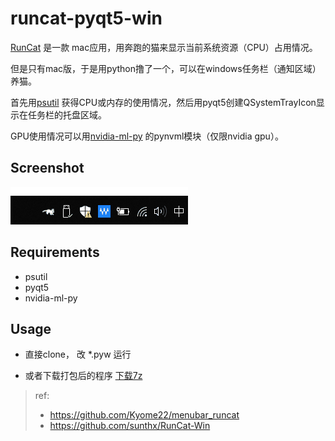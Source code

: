 # runcat-pyqt5-win

[RunCat](http://kyomesuke.com/runcat/index.html) 是一款 mac应用，用奔跑的猫来显示当前系统资源（CPU）占用情况。

但是只有mac版，于是用python撸了一个，可以在windows任务栏（通知区域）养猫。

首先用[psutil](https://pypi.org/project/psutil/)
获得CPU或内存的使用情况，然后用pyqt5创建QSystemTrayIcon显示在任务栏的托盘区域。

GPU使用情况可以用[nvidia-ml-py](https://pypi.org/project/nvidia-ml-py/)
的pynvml模块（仅限nvidia gpu）。

## Screenshot

![](runcat-screenshot.gif)

## Requirements
- psutil
- pyqt5
- nvidia-ml-py

## Usage

- 直接clone， 改 *.pyw 运行

- 或者下载打包后的程序 [下载7z](https://github.com/shenbo/runcat-pyqt5-win/releases) 

> ref:
> - https://github.com/Kyome22/menubar_runcat
> - https://github.com/sunthx/RunCat-Win

